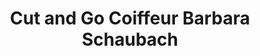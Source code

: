---
title: "Cut and Go Coiffeur Barbara Schaubach"
url: /klagenfurt-am-woerthersee/cut-and-go-coiffeur-barbara-schaubach/
shop: Friseur
---